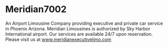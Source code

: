 Meridian7002
============

An Airport Limousine Company providing executive and private car service in Phoenix Arizona. Meridian Limousines is authorized by Sky Harbor International airport. Our services are available 24/7 upon reservation. Please visit us at www.meridianexecutivelimo.com